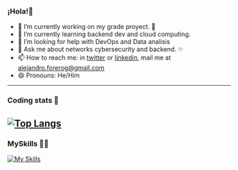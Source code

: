 ### ¡Hola!🎑

- 🔭 I’m currently working on my grade proyect. 📝
- 🌱 I’m currently learning backend dev and cloud computing.
- 🤔 I’m looking for help with DevOps and Data analisis
- 💬 Ask me about networks cybersecurity and backend. ✨
- 📫 How to reach me: in [twitter](https://twitter.com/NeveCodeSTUFF) or [linkedin](https://www.linkedin.com/in/alejandroforerog/), mail me at alejandro.forerog@gmail.com
- 😄 Pronouns: He/Him
---
### Coding stats 🚀
[![Top Langs](https://github-readme-stats-git-masterrstaa-rickstaa.vercel.app/api/top-langs/?username=AlejandroForeroG&&hide_border=true&card_width=500E&theme=codeSTACKr&show_icons=true&hide_title=true)](https://github.com/anuraghazra/github-readme-stats)
---
### MySkills 👨‍💻

  [![My Skills](https://skillicons.dev/icons?i=js,java,python,css,html,nodejs,express,postgres,docker)](https://skillicons.dev)
